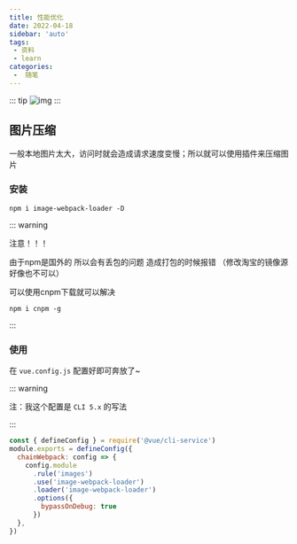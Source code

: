 ```yaml
---
title: 性能优化
date: 2022-04-18
sidebar: 'auto'
tags:
 - 资料
 - learn
categories:
 -  随笔
---
```

::: tip
![img](/images/14.png)
:::
<!-- more -->

## 图片压缩

一般本地图片太大，访问时就会造成请求速度变慢；所以就可以使用插件来压缩图片

### 安装

`npm i image-webpack-loader -D`

::: warning

注意！！！

由于npm是国外的  所以会有丢包的问题  造成打包的时候报错 （修改淘宝的镜像源好像也不可以）

可以使用cnpm下载就可以解决 

`npm i cnpm -g`

:::

### 使用

在 `vue.config.js` 配置好即可奔放了~

::: warning

注：我这个配置是 `CLI 5.x` 的写法

:::

```js
const { defineConfig } = require('@vue/cli-service')
module.exports = defineConfig({
  chainWebpack: config => {
    config.module
      .rule('images')
      .use('image-webpack-loader')
      .loader('image-webpack-loader')
      .options({
        bypassOnDebug: true
      })
  },
})
```

